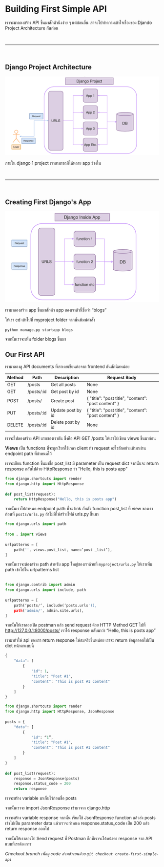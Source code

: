 # Building First Simple API

เราจะมาลองสร้าง API ขึ้นมาสักตัวนึงง่าย ๆ แต่ก่อนอื่น เราจะไปทำความเข้าใจเรื่องของ Djando Project Architecture กันก่อน

<br><hr><br>

## Django Project Architecture

![Django Project Architecture](./images/django-project-architecture.png)

ภายใน django 1 project เราสามารถมีได้หลาย app ข้างใน

<br><hr><br>

## Creating First Django's App

![App architecture](./images/inside-django-app.png)

เรามาลองสร้าง app ขึ้นมาสักตัว app ของเราตัวนี้ชื่อว่า “blogs”

ให้เรา cd เข้าไปที่ myproject folder จากนั้นพิมพ์คำสั่ง

`python manage.py startapp blogs`

จากนั้นเราจะเห็น folder blogs ขึ้นมา

## Our First API

เรามาลองดู API documents ที่เราเคยเขียนต่อจาก frontend กันสักนิดหน่อย

| Method | Path       | Description       | Request Body                                         |
| ------ | ---------- | ----------------- | ---------------------------------------------------- |
| GET    | /posts     | Get all posts     | None                                                 |
| GET    | /posts/:id | Get post by id    | None                                                 |
| POST   | /posts/    | Create post       | { "title": "post title", "content": "post content" } |
| PUT    | /posts/:id | Update post by id | { "title": "post title", "content": "post content" } |
| DELETE | /posts/:id | Delete post by id | None                                                 |

เราจะไปลองสร้าง API แรกของเรากัน ซึ่งคือ API GET /posts ให้เราไปเขียน views ขึ้นมาก่อน

**Views** เป็น functions ที่จะถูกเรียกใช้เวลา client ทำ request อะไรสักอย่างเข้ามาผ่าน endpoint path ที่กำหนดไว้

เราจะเขียน function ขึ้นมาชื่อ post_list มี parameter เป็น request dict จากนั้นจะ return response กลับไปด้วย HttpResponse ว่า "Hello, this is posts app"

```python
from django.shortcuts import render
from django.http import HttpResponse

def post_list(request):
    return HttpResponse("Hello, this is posts app")

```

จากนั้นเราไปกำหนด endpoint path ที่จะ link กับตัว function post_list ที่ view ของเราก่อนที่ `posts/urls.py` ถ้าไม่มีให้สร้างไฟล์ urls.py ขึ้นมา

```python
from django.urls import path

from . import views

urlpatterns = [
    path('', views.post_list, name=‘post _list’),
]

```

จากนั้นเราจะต้องสร้าง path สำหรับ app ใหญ่ของเราด้วยที่ `myproject/urls.py` ให้เราเพิ่ม path เข้าไปใน urlpatterns list

```python

from django.contrib import admin
from django.urls import include, path

urlpatterns = [
    path(‘posts/‘, include(‘posts.urls')),
    path('admin/', admin.site.urls),
]

```

จากนั้นให้เราลองเปิด postman แล้ว send request ด้วย HTTP Method GET ไปที่ http://127.0.0.1:8000/posts/ เราได้ response กลับมาว่า “Hello, this is posts app”

เรามาทำให้ api ของเรา return response ให้สมจริงขึ้นหน่อย เราจะ return ข้อมูลออกไปเป็น dict หน้าตาแบบนี้

```python
{
    "data": [
        {
            "id": 1,
            "title": "Post #1",
            "content": "This is post #1 content"
        }
    ]
}

```

```python
from django.shortcuts import render
from django.http import HttpResponse, JsonResponse

posts = {
    "data": [
        {
            "id": “1”,
            "title": "Post #1",
            "content": "This is post #1 content"
        }
    ]
}

def post_list(request):
    response = JsonResponse(posts)
    response.status_code = 200
    return response
```

เราจะสร้าง variable มาเก็บไว้ก่อนชื่อ posts

จากนั้นเราจะ import JsonResponse เข้ามาจาก django.http

เราจะสร้าง variable response จากนั้น เรียกใช้ JsonResponse function แล้วส่ง posts เข้าไปเป็น parameter data แล้วเราจะกำหนด response.status_code เป็น 200 แล้ว return response ออกไป

จากนั้นให้เราลองไป Send request ที่ Postman อีกทีเราจะได้หน้าตา response จาก API แบบที่เราต้องการ

_Checkout branch เพื่อดู code ส่วนข้างบนด้วย `git checkout create-first-simple-api`_
